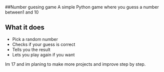 ##Number guesing game
A simple Python game where you guess a number between1 and 10

## What it does
- Pick a random number
- Checks if your guess is correct 
- Tells you the result
- Lets you play again if you want

Im  17 and im planing to make more projects and improve step by step.
